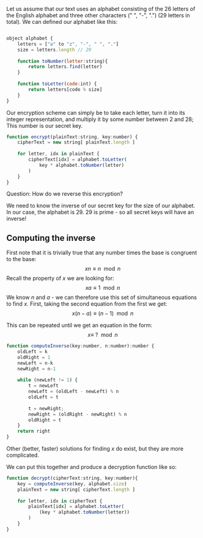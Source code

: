 
Let us assume that our text uses an alphabet consisting of the 26 letters of the English alphabet and three other characters (" ", "-", ".") (29 letters in total). We can defined our alphabet like this:

```js

object alphabet {
	letters = ["a" to "z", "-", " ", "."]
	size = letters.length // 29
	
	function toNumber(letter:string){
		return letters.find(letter)
	}
	
	function toLetter(code:int) {
		return letters[code % size]
	}
}

```

Our encryption scheme can simply be to take each letter, turn it into its integer representation, and multiply it by some number between 2 and 28; This number is our secret key.

```js
function encrypt(plainText:string, key:number) {
	cipherText = new string[ plainText.length ]
	
	for letter, idx in plainText {
		cipherText[idx] = alphabet.toLetter(
			key * alphabet.toNumber(letter)
		)
	}
}
```

Question: How do we reverse this encryption?

We need to know the inverse of our secret key for the size of our alphabet. In our case, the alphabet is 29. 29 is prime - so all secret keys will have an inverse!


## Computing the inverse 
First note that it is trivially true that any number times the base is congruent to the base:
$$
xn \equiv n \mod n
$$
Recall the property of $x$ we are looking for:
$$
xa \equiv 1 \mod n
$$
We know $n$ and $a$ - we can therefore use this set of simultaneous equations to find $x$. First, taking the second equation from the first we get:
$$
x(n-a) \equiv (n-1) \mod n
$$

This can be repeated until we get an equation in the form:
$$
x \equiv \ ? \mod n
$$
```js
function computeInverse(key:number, n:number):number {
	oldLeft = k
	oldRight = 1
	newLeft = n-k
	newRight = n-1
	
	while (newLeft != 1) {
		t = newLeft
		newLeft = (oldLeft - newLeft) % n
		oldLeft = t
		
		t = newRight;
		newRight = (oldRight - newRight) % n
		oldRight = t
	}
	return right
}
```
Other (better, faster) solutions for finding $x$ do exist, but they are more complicated.


We can put this together and produce a decryption function like so:
```js
function decrypt(cipherText:string, key:number){
	key = computeInverse(key, alphabet.size)
	plainText = new string[ cipherText.length ]
	
	for letter, idx in cipherText {
		plainText[idx] = alphabet.toLetter(
			(key * alphabet.toNumber(letter))
		)
	}	
}
```
